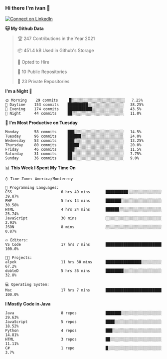 ### Hi there I'm ivan 👋
[![Connect on LinkedIn](https://img.shields.io/badge/--linkedin?label=LinkedIn&logo=LinkedIn&style=social)](https://www.linkedin.com/in/ivanjtm)
<!--START_SECTION:waka-->
**🐱 My Github Data** 

> 🏆 247 Contributions in the Year 2021
 > 
> 📦 451.4 kB Used in Github's Storage 
 > 
> 💼 Opted to Hire
 > 
> 📜 10 Public Repositories 
 > 
> 🔑 23 Private Repositories  
 > 
**I'm a Night 🦉** 

```text
🌞 Morning    29 commits     █░░░░░░░░░░░░░░░░░░░░░░░░   7.25% 
🌆 Daytime    153 commits    █████████░░░░░░░░░░░░░░░░   38.25% 
🌃 Evening    174 commits    ███████████░░░░░░░░░░░░░░   43.5% 
🌙 Night      44 commits     ██░░░░░░░░░░░░░░░░░░░░░░░   11.0%

```
📅 **I'm Most Productive on Tuesday** 

```text
Monday       58 commits     ███░░░░░░░░░░░░░░░░░░░░░░   14.5% 
Tuesday      96 commits     ██████░░░░░░░░░░░░░░░░░░░   24.0% 
Wednesday    53 commits     ███░░░░░░░░░░░░░░░░░░░░░░   13.25% 
Thursday     80 commits     █████░░░░░░░░░░░░░░░░░░░░   20.0% 
Friday       46 commits     ███░░░░░░░░░░░░░░░░░░░░░░   11.5% 
Saturday     31 commits     ██░░░░░░░░░░░░░░░░░░░░░░░   7.75% 
Sunday       36 commits     ██░░░░░░░░░░░░░░░░░░░░░░░   9.0%

```


📊 **This Week I Spent My Time On** 

```text
⌚︎ Time Zone: America/Monterrey

💬 Programming Languages: 
CSS                      6 hrs 49 mins       ██████████░░░░░░░░░░░░░░░   39.87% 
PHP                      5 hrs 14 mins       ███████░░░░░░░░░░░░░░░░░░   30.58% 
HTML                     4 hrs 24 mins       ██████░░░░░░░░░░░░░░░░░░░   25.74% 
JavaScript               30 mins             ░░░░░░░░░░░░░░░░░░░░░░░░░   2.93% 
JSON                     8 mins              ░░░░░░░░░░░░░░░░░░░░░░░░░   0.87%

🔥 Editors: 
VS Code                  17 hrs 7 mins       █████████████████████████   100.0%

🐱‍💻 Projects: 
alpek                    11 hrs 30 mins      ████████████████░░░░░░░░░   67.2% 
dobleD                   5 hrs 36 mins       ████████░░░░░░░░░░░░░░░░░   32.8%

💻 Operating System: 
Mac                      17 hrs 7 mins       █████████████████████████   100.0%

```

**I Mostly Code in Java** 

```text
Java                     8 repos             ███████░░░░░░░░░░░░░░░░░░   29.63% 
JavaScript               5 repos             ████░░░░░░░░░░░░░░░░░░░░░   18.52% 
Python                   4 repos             ███░░░░░░░░░░░░░░░░░░░░░░   14.81% 
HTML                     3 repos             ██░░░░░░░░░░░░░░░░░░░░░░░   11.11% 
C#                       1 repo              █░░░░░░░░░░░░░░░░░░░░░░░░   3.7%

```



<!--END_SECTION:waka-->

<!--
<p align="center">
  <img src ="https://github-readme-stats.vercel.app/api?username=ivanjtm&show_icons=true&count_private=true&theme=default&hide_border=true&include_all_commits=true?count_private=true">
  <img src ="https://github-readme-stats.vercel.app/api/top-langs/?username=ivanjtm&layout=compact&hide_border=true&langs_count=50">
  <img src="https://github-readme-stats.vercel.app/api/wakatime?username=ivanjtm&hide_border=true"> 
</p>
-->
